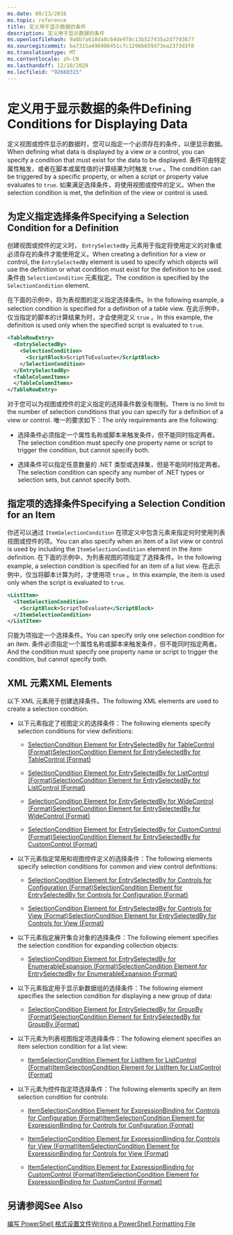```yaml
---
ms.date: 09/13/2016
ms.topic: reference
title: 定义用于显示数据的条件
description: 定义用于显示数据的条件
ms.openlocfilehash: 9a8b7a618da8c64de978c13b527435a2d7793677
ms.sourcegitcommit: ba7315a496986451cfc1296b659d73ea2373d3f0
ms.translationtype: MT
ms.contentlocale: zh-CN
ms.lasthandoff: 12/10/2020
ms.locfileid: "92660315"
---
```

# <a name="defining-conditions-for-displaying-data"></a><span data-ttu-id="3e32d-103">定义用于显示数据的条件</span><span class="sxs-lookup"><span data-stu-id="3e32d-103">Defining Conditions for Displaying Data</span></span>

<span data-ttu-id="3e32d-104">定义视图或控件显示的数据时，您可以指定一个必须存在的条件，以便显示数据。</span><span class="sxs-lookup"><span data-stu-id="3e32d-104">When defining what data is displayed by a view or a control, you can specify a condition that must exist for the data to be displayed.</span></span> <span data-ttu-id="3e32d-105">条件可由特定属性触发，或者在脚本或属性值的计算结果为时触发 `true` 。</span><span class="sxs-lookup"><span data-stu-id="3e32d-105">The condition can be triggered by a specific property, or when a script or property value evaluates to `true`.</span></span> <span data-ttu-id="3e32d-106">如果满足选择条件，将使用视图或控件的定义。</span><span class="sxs-lookup"><span data-stu-id="3e32d-106">When the selection condition is met, the definition of the view or control is used.</span></span>

## <a name="specifying-a-selection-condition-for-a-definition"></a><span data-ttu-id="3e32d-107">为定义指定选择条件</span><span class="sxs-lookup"><span data-stu-id="3e32d-107">Specifying a Selection Condition for a Definition</span></span>

<span data-ttu-id="3e32d-108">创建视图或控件的定义时， `EntrySelectedBy` 元素用于指定将使用定义的对象或必须存在的条件才能使用定义。</span><span class="sxs-lookup"><span data-stu-id="3e32d-108">When creating a definition for a view or control, the `EntrySelectedBy` element is used to specify which objects will use the definition or what condition must exist for the definition to be used.</span></span> <span data-ttu-id="3e32d-109">条件由 `SelectionCondition` 元素指定。</span><span class="sxs-lookup"><span data-stu-id="3e32d-109">The condition is specified by the `SelectionCondition` element.</span></span>

<span data-ttu-id="3e32d-110">在下面的示例中，将为表视图的定义指定选择条件。</span><span class="sxs-lookup"><span data-stu-id="3e32d-110">In the following example, a selection condition is specified for a definition of a table view.</span></span> <span data-ttu-id="3e32d-111">在此示例中，仅当指定的脚本的计算结果为时，才会使用定义 `true` 。</span><span class="sxs-lookup"><span data-stu-id="3e32d-111">In this example, the definition is used only when the specified script is evaluated to `true`.</span></span>

```xml
<TableRowEntry>
  <EntrySelectedBy>
    <SelectionCondition>
      <ScriptBlock>ScriptToEvaluate</ScriptBlock>
    </SelectionCondition>
  </EntrySelectedBy>
  <TableColumnItems>
  </TableColumnItems>
</TableRowEntry>

```

<span data-ttu-id="3e32d-112">对于您可以为视图或控件的定义指定的选择条件数没有限制。</span><span class="sxs-lookup"><span data-stu-id="3e32d-112">There is no limit to the number of selection conditions that you can specify for a definition of a view or control.</span></span> <span data-ttu-id="3e32d-113">唯一的要求如下：</span><span class="sxs-lookup"><span data-stu-id="3e32d-113">The only requirements are the following:</span></span>

- <span data-ttu-id="3e32d-114">选择条件必须指定一个属性名称或脚本来触发条件，但不能同时指定两者。</span><span class="sxs-lookup"><span data-stu-id="3e32d-114">The selection condition must specify one property name or script to trigger the condition, but cannot specify both.</span></span>

- <span data-ttu-id="3e32d-115">选择条件可以指定任意数量的 .NET 类型或选择集，但是不能同时指定两者。</span><span class="sxs-lookup"><span data-stu-id="3e32d-115">The selection condition can specify any number of .NET types or selection sets, but cannot specify both.</span></span>

## <a name="specifying-a-selection-condition-for-an-item"></a><span data-ttu-id="3e32d-116">指定项的选择条件</span><span class="sxs-lookup"><span data-stu-id="3e32d-116">Specifying a Selection Condition for an Item</span></span>

<span data-ttu-id="3e32d-117">你还可以通过 `ItemSelectionCondition` 在项定义中包含元素来指定何时使用列表视图或控件的项。</span><span class="sxs-lookup"><span data-stu-id="3e32d-117">You can also specify when an item of a list view or control is used by including the `ItemSelectionCondition` element in the item definition.</span></span> <span data-ttu-id="3e32d-118">在下面的示例中，为列表视图的项指定了选择条件。</span><span class="sxs-lookup"><span data-stu-id="3e32d-118">In the following example, a selection condition is specified for an item of a list view.</span></span> <span data-ttu-id="3e32d-119">在此示例中，仅当将脚本计算为时，才使用项 `true` 。</span><span class="sxs-lookup"><span data-stu-id="3e32d-119">In this example, the item is used only when the script is evaluated to `true`.</span></span>

```xml
<ListItem>
  <ItemSelectionCondition>
    <ScriptBlock>ScriptToEvaluate</ScriptBlock>
  </ItemSelectionCondition>
</ListItem>

```

<span data-ttu-id="3e32d-120">只能为项指定一个选择条件。</span><span class="sxs-lookup"><span data-stu-id="3e32d-120">You can specify only one selection condition for an item.</span></span> <span data-ttu-id="3e32d-121">条件必须指定一个属性名称或脚本来触发条件，但不能同时指定两者。</span><span class="sxs-lookup"><span data-stu-id="3e32d-121">And the condition must specify one property name or script to trigger the condition, but cannot specify both.</span></span>

## <a name="xml-elements"></a><span data-ttu-id="3e32d-122">XML 元素</span><span class="sxs-lookup"><span data-stu-id="3e32d-122">XML Elements</span></span>

 <span data-ttu-id="3e32d-123">以下 XML 元素用于创建选择条件。</span><span class="sxs-lookup"><span data-stu-id="3e32d-123">The following XML elements are used to create a selection condition.</span></span>

- <span data-ttu-id="3e32d-124">以下元素指定了视图定义的选择条件：</span><span class="sxs-lookup"><span data-stu-id="3e32d-124">The following elements specify selection conditions for view definitions:</span></span>

  - [<span data-ttu-id="3e32d-125">SelectionCondition Element for EntrySelectedBy for TableControl (Format)</span><span class="sxs-lookup"><span data-stu-id="3e32d-125">SelectionCondition Element for EntrySelectedBy for TableControl (Format)</span></span>](./selectioncondition-element-for-entryselectedby-for-tablecontrol-format.md)

  - [<span data-ttu-id="3e32d-126">SelectionCondition Element for EntrySelectedBy for ListControl (Format)</span><span class="sxs-lookup"><span data-stu-id="3e32d-126">SelectionCondition Element for EntrySelectedBy for ListControl (Format)</span></span>](./selectioncondition-element-for-entryselectedby-for-listcontrol-format.md)

  - [<span data-ttu-id="3e32d-127">SelectionCondition Element for EntrySelectedBy for WideControl (Format)</span><span class="sxs-lookup"><span data-stu-id="3e32d-127">SelectionCondition Element for EntrySelectedBy for WideControl (Format)</span></span>](./selectioncondition-element-for-entryselectedby-for-widecontrol-format.md)

  - [<span data-ttu-id="3e32d-128">SelectionCondition Element for EntrySelectedBy for CustomControl (Format)</span><span class="sxs-lookup"><span data-stu-id="3e32d-128">SelectionCondition Element for EntrySelectedBy for CustomControl (Format)</span></span>](./selectioncondition-element-for-entryselectedby-for-customcontrol-format.md)

- <span data-ttu-id="3e32d-129">以下元素指定常用和视图控件定义的选择条件：</span><span class="sxs-lookup"><span data-stu-id="3e32d-129">The following elements specify selection conditions for common and view control definitions:</span></span>

  - [<span data-ttu-id="3e32d-130">SelectionCondition Element for EntrySelectedBy for Controls for Configuration (Format)</span><span class="sxs-lookup"><span data-stu-id="3e32d-130">SelectionCondition Element for EntrySelectedBy for Controls for Configuration (Format)</span></span>](./selectioncondition-element-for-entryselectedby-for-controls-for-configuration-format.md)

  - [<span data-ttu-id="3e32d-131">SelectionCondition Element for EntrySelectedBy for Controls for View (Format)</span><span class="sxs-lookup"><span data-stu-id="3e32d-131">SelectionCondition Element for EntrySelectedBy for Controls for View (Format)</span></span>](./selectioncondition-element-for-entryselectedby-for-controls-for-view-format.md)

- <span data-ttu-id="3e32d-132">以下元素指定展开集合对象的选择条件：</span><span class="sxs-lookup"><span data-stu-id="3e32d-132">The following element specifies the selection condition for expanding collection objects:</span></span>

  - [<span data-ttu-id="3e32d-133">SelectionCondition Element for EntrySelectedBy for EnumerableExpansion (Format)</span><span class="sxs-lookup"><span data-stu-id="3e32d-133">SelectionCondition Element for EntrySelectedBy for EnumerableExpansion (Format)</span></span>](./selectioncondition-element-for-entryselectedby-for-enumerableexpansion-format.md)

- <span data-ttu-id="3e32d-134">以下元素指定用于显示新数据组的选择条件：</span><span class="sxs-lookup"><span data-stu-id="3e32d-134">The following element specifies the selection condition for displaying a new group of data:</span></span>

  - [<span data-ttu-id="3e32d-135">SelectionCondition Element for EntrySelectedBy for GroupBy (Format)</span><span class="sxs-lookup"><span data-stu-id="3e32d-135">SelectionCondition Element for EntrySelectedBy for GroupBy (Format)</span></span>](./selectioncondition-element-for-entryselectedby-for-groupby-format.md)

- <span data-ttu-id="3e32d-136">以下元素为列表视图指定项选择条件：</span><span class="sxs-lookup"><span data-stu-id="3e32d-136">The following element specifies an item selection condition for a list view:</span></span>

  - [<span data-ttu-id="3e32d-137">ItemSelectionCondition Element for ListItem for ListControl (Format)</span><span class="sxs-lookup"><span data-stu-id="3e32d-137">ItemSelectionCondition Element for ListItem for ListControl (Format)</span></span>](./itemselectioncondition-element-for-listitem-for-listcontrol-format.md)

- <span data-ttu-id="3e32d-138">以下元素为控件指定项选择条件：</span><span class="sxs-lookup"><span data-stu-id="3e32d-138">The following elements specify an item selection condition for controls:</span></span>

  - [<span data-ttu-id="3e32d-139">ItemSelectionCondition Element for ExpressionBinding for Controls for Configuration (Format)</span><span class="sxs-lookup"><span data-stu-id="3e32d-139">ItemSelectionCondition Element for ExpressionBinding for Controls for Configuration (Format)</span></span>](./itemselectioncondition-element-for-expressionbinding-for-controls-for-configuration-format.md)

  - [<span data-ttu-id="3e32d-140">ItemSelectionCondition Element for ExpressionBinding for Controls for View (Format)</span><span class="sxs-lookup"><span data-stu-id="3e32d-140">ItemSelectionCondition Element for ExpressionBinding for Controls for View (Format)</span></span>](./itemselectioncondition-element-for-expressionbinding-for-controls-for-view-format.md)

  - [<span data-ttu-id="3e32d-141">ItemSelectionCondition Element for ExpressionBinding for CustomControl (Format)</span><span class="sxs-lookup"><span data-stu-id="3e32d-141">ItemSelectionCondition Element for ExpressionBinding for CustomControl (Format)</span></span>](./itemselectioncondition-element-for-expressionbinding-for-customcontrol-format.md)

## <a name="see-also"></a><span data-ttu-id="3e32d-142">另请参阅</span><span class="sxs-lookup"><span data-stu-id="3e32d-142">See Also</span></span>

[<span data-ttu-id="3e32d-143">编写 PowerShell 格式设置文件</span><span class="sxs-lookup"><span data-stu-id="3e32d-143">Writing a PowerShell Formatting File</span></span>](./writing-a-powershell-formatting-file.md)

